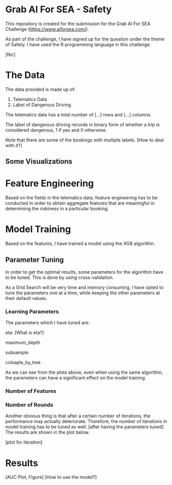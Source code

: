 # Grab AI For SEA - Safety

This repository is created for the submission for the Grab AI For SEA Challenge (https://www.aiforsea.com/).

As part of the challenge, I have signed up for the question under the theme of Safety. I have used the R programming language in this challenge.

[tbc]

# The Data

The data provided is made up of:
1. Telematics Data
2. Label of Dangerous Driving

The telematics data has a total number of [...] rows and [...] columns.

The label of dangerous driving records in binary form of whether a trip is considered dangerous, 1 if yes and 0 otherwise.

Note that there are some of the bookings with multiple labels. [How to deal with it?]

## Some Visualizations

# Feature Engineering

Based on the fields in the telematics data, feature engineering has to be conducted in order to obtain aggregate features that are meaningful in determining the riskiness in a particular booking.

# Model Training

Based on the features, I have trained a model using the XGB algorithm.

## Parameter Tuning

In order to get the optimal results, some parameters for the algorithm have to be tuned. This is done by using cross-validation.

As a Grid Search will be very time and memory consuming, I have opted to tune the parameters one at a time, while keeping the other parameters at their default values.

### Learning Parameters

The parameters which I have tuned are:

eta: [What is eta?]

maximum_depth

subsample

colsaple_by_tree

As we can see from the plots above, even when using the same algorithm, the parameters can have a significant effect on the model training.

### Number of Features


### Number of Rounds

Another obvious thing is that after a certain number of iterations, the performance may actually deteriorate. Therefore, the number of iterations in model training has to be tuned as well. [after having the parameters tuned] The results are shown in the plot below.

[plot for iteration]


# Results

[AUC Plot, Figure]
[How to use the model?]

